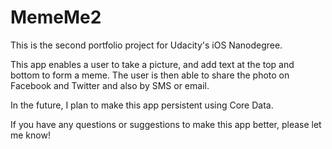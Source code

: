 # MemeMe2

This is the second portfolio project for Udacity's iOS Nanodegree.

This app enables a user to take a picture, and add text at the top and bottom to form a meme. The user is then able to share the photo on Facebook and Twitter and also by SMS or email.

In the future, I plan to make this app persistent using Core Data. 

If you have any questions or suggestions to make this app better, please let me know!
